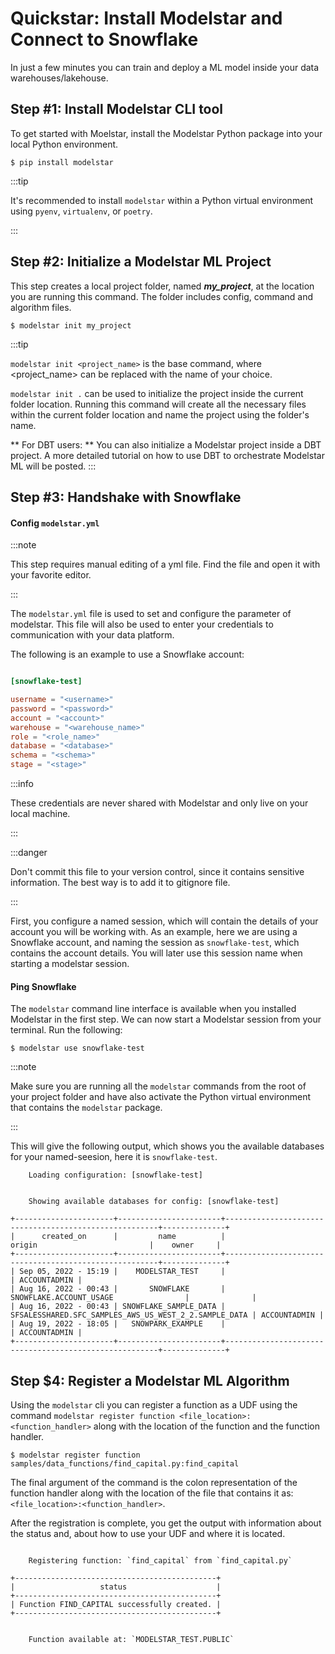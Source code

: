 # Quickstar: Install Modelstar and Connect to Snowflake

In just a few minutes you can train and deploy a ML model inside your data warehouses/lakehouse.


## Step #1: Install Modelstar CLI tool

To get started with Moelstar, install the Modelstar Python package into your local Python environment.

```shell
$ pip install modelstar
```

:::tip

It's recommended to install `modelstar` within a Python virtual environment using `pyenv`, `virtualenv`, or `poetry`.

:::

## Step #2: Initialize a Modelstar ML Project

This step creates a local project folder, named **_my_project_**, at the location you are running this command. The folder includes config, command and algorithm files.

```shell
$ modelstar init my_project
```

:::tip

`modelstar init <project_name>` is the base command, where <project_name> can be replaced with the name of your choice.

`modelstar init .` can be used to initialize the project inside the current folder location. Running this command will create all the necessary files within the current folder location and name the project using the folder's name.

** For DBT users: ** You can also initialize a Modelstar project inside a DBT project. A more detailed tutorial on how to use DBT to orchestrate Modelstar ML will be posted.
:::

## Step #3: Handshake with Snowflake

#### Config `modelstar.yml`
:::note

This step requires manual editing of a yml file. Find the file and open it with your favorite editor.

:::

The `modelstar.yml` file is used to set and configure the parameter of modelstar. This file will also be used to enter your credentials to communication with your data platform.

The following is an example to use a Snowflake account:

```toml title="./modelstar.toml"

[snowflake-test]

username = "<username>"
password = "<password>"
account = "<account>"
warehouse = "<warehouse_name>"
role = "<role_name>"
database = "<database>"
schema = "<schema>"
stage = "<stage>"

```

:::info

These credentials are never shared with Modelstar and only live on your local machine.

:::

:::danger

Don't commit this file to your version control, since it contains sensitive information. The best way is to add it to gitignore file.

:::

First, you configure a named session, which will contain the details of your account you will be working with. As an example, here we are using a Snowflake account, and naming the session as `snowflake-test`, which contains the account details. You will later use this session name when starting a modelstar session.


#### Ping Snowflake

The `modelstar` command line interface is available when you installed Modelstar in the first step. We can now start a Modelstar session from your terminal. Run the following:

```shell
$ modelstar use snowflake-test
```

:::note

Make sure you are running all the `modelstar` commands from the root of your project folder and have also activate the Python virtual environment that contains the `modelstar` package.

:::

This will give the following output, which shows you the available databases for your named-seesion, here it is `snowflake-test`.

```
	Loading configuration: [snowflake-test]


	Showing available databases for config: [snowflake-test]

+----------------------+-----------------------+-------------------------------------------------------+--------------+
|      created_on      |         name          |                        origin                         |    owner     |
+----------------------+-----------------------+-------------------------------------------------------+--------------+
| Sep 05, 2022 - 15:19 |    MODELSTAR_TEST     |                                                       | ACCOUNTADMIN |
| Aug 16, 2022 - 00:43 |       SNOWFLAKE       |                SNOWFLAKE.ACCOUNT_USAGE                |              |
| Aug 16, 2022 - 00:43 | SNOWFLAKE_SAMPLE_DATA | SFSALESSHARED.SFC_SAMPLES_AWS_US_WEST_2_2.SAMPLE_DATA | ACCOUNTADMIN |
| Aug 19, 2022 - 18:05 |   SNOWPARK_EXAMPLE    |                                                       | ACCOUNTADMIN |
+----------------------+-----------------------+-------------------------------------------------------+--------------+
```


<!-- Need more revision -->
## Step $4: Register a Modelstar ML Algorithm

Using the `modelstar` cli you can register a function as a UDF using the command `modelstar register function <file_location>:<function_handler>` along with the location of the function and the function handler. 

```
$ modelstar register function samples/data_functions/find_capital.py:find_capital
```

The final argument of the command is the colon representation of the function handler along with the location of the file that contains it as: `<file_location>:<function_handler>`.

After the registration is complete, you get the output with information about the status and, about how to use your UDF and where it is located.

```

	Registering function: `find_capital` from `find_capital.py`

+---------------------------------------------+
|                   status                    |
+---------------------------------------------+
| Function FIND_CAPITAL successfully created. |
+---------------------------------------------+


	Function available at: `MODELSTAR_TEST.PUBLIC`

```
